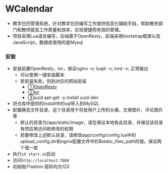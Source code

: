 # WCalendar
* 教学日历管理系统，针对教学日历编写工作提供信息化辅助手段，帮助教务部门和教师提高工作质量和效率，实现便捷而有效的管理。
* 项目采用Lua语言编写，后端基于OpenResty，前端采用bootstrap框架以及JavaScript，数据库使用的是Mysql

### 安装

- 安装前置OpenResty，lor，保证nginx -v; luajit -v; lord -v; 正常输出
	- 可以使用一键安装脚本
	- 若安装失败，则到对应的网站安装
		- ①[OpenResty](http://openresty.org/cn/)
		- ②[lor](https://github.com/sumory/lor)
		- ③uuid apt-get -y install uuid-dev 
- 将仓库中提供的install中的sql导入到MySQL
- 配置静态文件目录，这个目录用于存放用户上传的头像、文章图片、评论图片等
	- 默认的目录为/app/static/image，请在保证本地有此目录，并保证该目录有供应用访问和修改的权限
	- 若要修改上述默认目录，请修改app/config/config.lua中的upload_config.dir和nginx配置文件中的$static_files_path的值，保证两个值一致
- 执行`sh start.sh`启动
- 访问`http://localhost:7888`
- 初始账户admin 密码均为123
